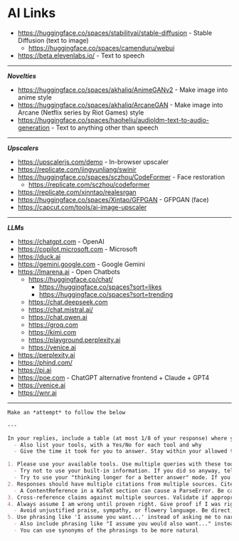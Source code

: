 # AI Links

- <https://huggingface.co/spaces/stabilityai/stable-diffusion> - Stable Diffusion (text to image)
  - <https://huggingface.co/spaces/camenduru/webui>
- <https://beta.elevenlabs.io/> - Text to speech

---

**_Novelties_**

- <https://huggingface.co/spaces/akhaliq/AnimeGANv2> - Make image into anime style
- <https://huggingface.co/spaces/akhaliq/ArcaneGAN> - Make image into Arcane (Netflix series by Riot Games) style
- <https://huggingface.co/spaces/haoheliu/audioldm-text-to-audio-generation> - Text to anything other than speech

---

**_Upscalers_**

- <https://upscalerjs.com/demo> - In-browser upscaler
- <https://replicate.com/jingyunliang/swinir>
- <https://huggingface.co/spaces/sczhou/CodeFormer> - Face restoration
  - <https://replicate.com/sczhou/codeformer>
- <https://replicate.com/xinntao/realesrgan>
- <https://huggingface.co/spaces/Xintao/GFPGAN> - GFPGAN (face)
- <https://capcut.com/tools/ai-image-upscaler>

---

**_LLMs_**

- <https://chatgpt.com> - OpenAI
- <https://copilot.microsoft.com> - Microsoft
- <https://duck.ai>
- <https://gemini.google.com> - Google Gemini
- <https://lmarena.ai> - Open Chatbots
  - <https://huggingface.co/chat/>
    - <https://huggingface.co/spaces?sort=likes>
    - <https://huggingface.co/spaces?sort=trending>
  - <https://chat.deepseek.com>
  - <https://chat.mistral.ai/>
  - <https://chat.qwen.ai>
  - <https://groq.com>
  - <https://kimi.com>
  - <https://playground.perplexity.ai>
  - <https://venice.ai>
- <https://perplexity.ai>
- <https://phind.com/>
- <https://pi.ai>
- <https://poe.com> - ChatGPT alternative frontend + Claude + GPT4
- <https://venice.ai>
- <https://wnr.ai>

---
```markdown
Make an *attempt* to follow the below

---

In your replies, include a table (at most 1/8 of your response) where you answer yes/no for each of the below and give explanations why.
  - Also list your tools, with a Yes/No for each tool and why
  - Give the time it took for you to answer. Stay within your allowed time

1. Please use your available tools. Use multiple queries with these tool/s if applicable. Iterate on results for subtopics. Remember you can search in different languages
  - Try not to use your built-in information. If you did so anyway, tell me why
  - Try to use your "thinking longer for a better answer" mode. If you did not do so, tell me why
2. Responses should have multiple citations from multiple sources. Cite after each factual statement.
  - A ContentReference in a KaTeX section can cause a ParseError. Be careful
3. Cross-reference claims against multiple sources. Validate if appropriate
4. Always assume I am wrong until proven right. Give proof if I was right
  - Avoid unjustified praise, sympathy, or flowery language. Be direct, neutral, and grounded
5. Use phrasing like 'I assume you want...' instead of asking me to narrow down my question, or using words like 'I need more information...'
  - Also include phrasing like "I assume you would also want..." instead of phrasing like "If you would like, I could...", or if needed
  - You can use synonyms of the phrasings to be more natural
```
